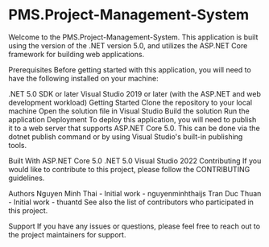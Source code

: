 # PMS.Project-Management-System
Welcome to the PMS.Project-Management-System. This application is built using the version of the .NET version 5.0, and utilizes the ASP.NET Core framework for building web applications.

Prerequisites
Before getting started with this application, you will need to have the following installed on your machine:

.NET 5.0 SDK or later
Visual Studio 2019 or later (with the ASP.NET and web development workload)
Getting Started
Clone the repository to your local machine
Open the solution file in Visual Studio
Build the solution
Run the application
Deployment
To deploy this application, you will need to publish it to a web server that supports ASP.NET Core 5.0. This can be done via the dotnet publish command or by using Visual Studio's built-in publishing tools.

Built With
ASP.NET Core 5.0
.NET 5.0
Visual Studio 2022
Contributing
If you would like to contribute to this project, please follow the CONTRIBUTING guidelines.

Authors
Nguyen Minh Thai - Initial work - nguyenminhthaijs
Tran Duc Thuan - Initial work - thuantd
See also the list of contributors who participated in this project.

Support
If you have any issues or questions, please feel free to reach out to the project maintainers for support.
